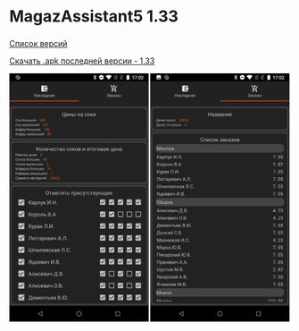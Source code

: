 # MagazAssistant5 1.33
###

[Список версий](./VERSION.md)

[Скачать .apk последней версии - 1.33](./MagazAssistant5-v1.33.apk)

![alt tag](bg.png)
